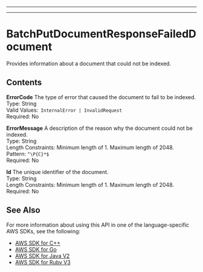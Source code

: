 --------

--------

# BatchPutDocumentResponseFailedDocument<a name="API_BatchPutDocumentResponseFailedDocument"></a>

Provides information about a document that could not be indexed\.

## Contents<a name="API_BatchPutDocumentResponseFailedDocument_Contents"></a>

 **ErrorCode**   <a name="Kendra-Type-BatchPutDocumentResponseFailedDocument-ErrorCode"></a>
The type of error that caused the document to fail to be indexed\.  
Type: String  
Valid Values:` InternalError | InvalidRequest`   
Required: No

 **ErrorMessage**   <a name="Kendra-Type-BatchPutDocumentResponseFailedDocument-ErrorMessage"></a>
A description of the reason why the document could not be indexed\.  
Type: String  
Length Constraints: Minimum length of 1\. Maximum length of 2048\.  
Pattern: `^\P{C}*$`   
Required: No

 **Id**   <a name="Kendra-Type-BatchPutDocumentResponseFailedDocument-Id"></a>
The unique identifier of the document\.  
Type: String  
Length Constraints: Minimum length of 1\. Maximum length of 2048\.  
Required: No

## See Also<a name="API_BatchPutDocumentResponseFailedDocument_SeeAlso"></a>

For more information about using this API in one of the language\-specific AWS SDKs, see the following:
+  [ AWS SDK for C\+\+](https://docs.aws.amazon.com/goto/SdkForCpp/kendra-2019-02-03/BatchPutDocumentResponseFailedDocument) 
+  [ AWS SDK for Go](https://docs.aws.amazon.com/goto/SdkForGoV1/kendra-2019-02-03/BatchPutDocumentResponseFailedDocument) 
+  [ AWS SDK for Java V2](https://docs.aws.amazon.com/goto/SdkForJavaV2/kendra-2019-02-03/BatchPutDocumentResponseFailedDocument) 
+  [ AWS SDK for Ruby V3](https://docs.aws.amazon.com/goto/SdkForRubyV3/kendra-2019-02-03/BatchPutDocumentResponseFailedDocument) 